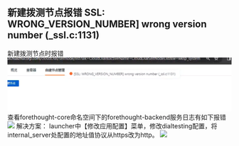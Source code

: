 
## 新建拨测节点报错 SSL: WRONG_VERSION_NUMBER] wrong version number (_ssl.c:1131)
新建拨测节点时报错
![](img/create-dial-error-1.png)
查看forethought-core命名空间下的forethought-backend服务日志有如下报错
![](img/create-dial-error-2.png)
解决方案：
launcher中【修改应用配置】菜单，修改dialtesting配置，将internal_server处配置的地址值协议从https改为http。
![](img/create-dial-error-3.png)

